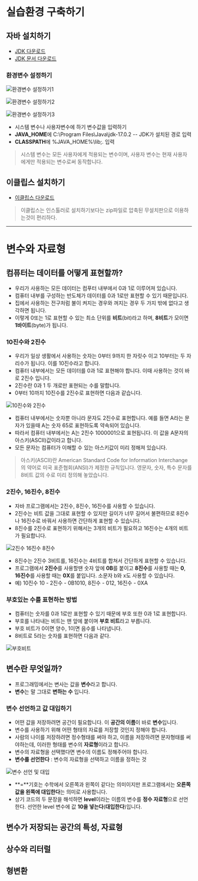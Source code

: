 # 실습환경 구축하기

## 자바 설치하기
- [JDK 다운로드](https://www.oracle.com/java/technologies/downloads/)
- [JDK 문서 다운로드](https://www.oracle.com/java/technologies/javase-jdk18-doc-downloads.html)

### 환경변수 설정하기
![환경변수 설정하기1](https://raw.githubusercontent.com/yonggyo1125/curriculum300H/main/1.JAVA(84%EC%8B%9C%EA%B0%84)/1%EC%9D%BC%EC%B0%A8(3h)%20-%20%EC%8B%A4%EC%8A%B5%ED%99%98%EA%B2%BD%20%EA%B5%AC%EC%B6%95%2C%EB%B3%80%EC%88%98%EC%99%80%20%EC%9E%90%EB%A3%8C%ED%98%95/images/%ED%99%98%EA%B2%BD%EB%B3%80%EC%88%98%EC%84%A4%EC%A0%95%ED%95%98%EA%B8%B01.png)

![환경변수 설정하기2](https://raw.githubusercontent.com/yonggyo1125/curriculum300H/main/1.JAVA(84%EC%8B%9C%EA%B0%84)/1%EC%9D%BC%EC%B0%A8(3h)%20-%20%EC%8B%A4%EC%8A%B5%ED%99%98%EA%B2%BD%20%EA%B5%AC%EC%B6%95%2C%EB%B3%80%EC%88%98%EC%99%80%20%EC%9E%90%EB%A3%8C%ED%98%95/images/%ED%99%98%EA%B2%BD%EB%B3%80%EC%88%98%EC%84%A4%EC%A0%95%ED%95%98%EA%B8%B02.png)

![환경변수 설정하기3](https://raw.githubusercontent.com/yonggyo1125/curriculum300H/main/1.JAVA(84%EC%8B%9C%EA%B0%84)/1%EC%9D%BC%EC%B0%A8(3h)%20-%20%EC%8B%A4%EC%8A%B5%ED%99%98%EA%B2%BD%20%EA%B5%AC%EC%B6%95%2C%EB%B3%80%EC%88%98%EC%99%80%20%EC%9E%90%EB%A3%8C%ED%98%95/images/%ED%99%98%EA%B2%BD%EB%B3%80%EC%88%98%EC%84%A4%EC%A0%95%ED%95%98%EA%B8%B03.png)


- 시스템 변수나 사용자변수에 하기 변수값을 입력하기
- **JAVA_HOME**에 C:\Program Files\Java\jdk-17.0.2 -- JDK가 설치된 경로 입력
- **CLASSPATH**에  %JAVA_HOME%\lib;. 입력 

>시스템 변수는 모든 사용자에게 적용되는 변수이며, 사용자 변수는 현재 사용자에게만 적용되는 변수로써 동작합니다.

## 이클립스 설치하기
- [이클립스 다운로드](https://www.eclipse.org/downloads/packages/)
>이클립스는 인스톨러로 설치하기보다는 zip파일로 압축된 무설치판으로 이용하는것이 편리하다.

* * * 

# 변수와 자료형

## 컴퓨터는 데이터를 어떻게 표현할까?
- 우리가 사용하는 모든 데이터는 컴푸터 내부에서 0과 1로 이루어져 있습니다.
- 컴퓨터 내부를 구성하는 반도체가 데이터를 0과 1로만 표현할 수 있기 때문입니다.
- 집에서 사용하는 전구처럼 불이 켜지는 경우와 꺼지는 경우 두 가지 밖에 없다고 생각하면 됩니다.
- 이렇게 0또는 1로 표현할 수 있는 최소 단위를 **비트**(bit)라고 하며, **8비트**가 모이면 **1바이트**(byte)가 됩니다.

### 10진수와 2진수
- 우리가 일상 생활에서 사용하는 숫자는 0부터 9까지 한 자릿수 이고 10부터는 두 자리수가 됩니다. 이를 10진수라고 합니다.
- 컴퓨터 내부에서는 모든 데이터를 0과 1로 표현해야 합니다. 이때 사용하는 것이 바로 2진수 입니다. 
- 2진수란 0과 1 두 개로만 표현되는 수를 말합니다. 
- 0부터 10까지 10진수를 2진수로 표현하면 다음과 같습니다.

![10진수와 2진수](https://raw.githubusercontent.com/yonggyo1125/curriculum300H/main/1.JAVA(84%EC%8B%9C%EA%B0%84)/1%EC%9D%BC%EC%B0%A8(3h)%20-%20%EC%8B%A4%EC%8A%B5%ED%99%98%EA%B2%BD%20%EA%B5%AC%EC%B6%95%2C%EB%B3%80%EC%88%98%EC%99%80%20%EC%9E%90%EB%A3%8C%ED%98%95/images/10%EC%A7%84%EC%88%98%EC%99%80_2%EC%A7%84%EC%88%98.png)

- 컴퓨터 내부에서는 숫자뿐 아니라 문자도 2진수로 표현합니다. 예를 들면 A라는 문자가 있을때 A는 숫자 65로 표현하도록 약속되어 있습니다.
- 따라서 컴퓨터 내부에서는 A는 2진수 1000001으로 표현됩니다. 이 값을 A문자의 아스키(ASCII)값이라고 합니다. 
- 모든 문자는 컴퓨터가 이해할 수 있는 아스키값이 미리 정해져 있습니다.

>아스키(ASCII)란 American Standard Code for Information Interchange의 약어로 미국 표준협회(ANSI)가 제정한 규칙입니다. 영문자, 숫자, 특수 문자를 8비트 값의 수로 미리 정의해 놓았습니다.


### 2진수, 16진수, 8진수
- 자바 프로그램에서는 2진수, 8진수, 16진수를 사용할 수 있습니다.
- 2진수는 비트 값을 그대로 표현할 수 있지만 길이가 너무 길어서 불편하므로 8진수나 16진수로 바꿔서 사용하면 간단하게 표현할 수 있습니다.
- 8진수를 2진수로 표현하기 위해서는 3개의 비트가 필요하고 16진수는 4개의 비트가 필요합니다. 

![2진수 16진수 8진수](https://raw.githubusercontent.com/yonggyo1125/curriculum300H/main/1.JAVA(84%EC%8B%9C%EA%B0%84)/1%EC%9D%BC%EC%B0%A8(3h)%20-%20%EC%8B%A4%EC%8A%B5%ED%99%98%EA%B2%BD%20%EA%B5%AC%EC%B6%95%2C%EB%B3%80%EC%88%98%EC%99%80%20%EC%9E%90%EB%A3%8C%ED%98%95/images/2%EC%A7%84%EC%88%98_16%EC%A7%84%EC%88%98_8%EC%A7%84%EC%88%98.png)

- 8진수는 2진수 3비트를, 16진수는 4비트를 합쳐서 간단하게 표현할 수 있습니다.
- 프로그램에서 **2진수**를 사용할땐 숫자 앞에 **0B**를 붙이고 **8진수**를 사용할 때는 **0**, **16진수**를 사용할 때는 **0X**를 붙입니다. 소문자 b와 x도 사용할 수 있습니다.
- 예) 10진수 10 - 2진수 - 0B1010, 8진수 - 012, 16진수 - 0XA

### 부호있는 수를 표현하는 방법 
- 컴퓨터는 숫자를 0과 1로만 표현할 수 있기 때문에 부호 또한 0과 1로 표현합니다.
- 부호를 나타내는 비트는 맨 앞에 붙이며 **부호 비트**라고 부릅니다.
- 부호 비트가 0이면 양수, 1이면 음수를 나타냅니다. 
- 8비트로 5라는 숫자를 표현하면 다음과 같다.

![부호비트](https://raw.githubusercontent.com/yonggyo1125/curriculum300H/main/1.JAVA(84%EC%8B%9C%EA%B0%84)/1%EC%9D%BC%EC%B0%A8(3h)%20-%20%EC%8B%A4%EC%8A%B5%ED%99%98%EA%B2%BD%20%EA%B5%AC%EC%B6%95%2C%EB%B3%80%EC%88%98%EC%99%80%20%EC%9E%90%EB%A3%8C%ED%98%95/images/%EB%B6%80%ED%98%B8%EB%B9%84%ED%8A%B8.png)


## 변수란 무엇일까?

- 프로그래밍에서는 변사는 값을 **변수**라고 합니다.
- **변수**는 말 그대로 **변하는 수** 입니다.

### 변수 선언하고 값 대입하기
- 어떤 값을 저장하려면 공간이 필요합니다. 이 **공간의 이름**이 바로 **변수**입니다.
- 변수를 사용하기 위해 어떤 형태의 자료를 저장할 것인지 정해야 합니다. 
- 사람의 나이를 저장하려면 정수형태를 써야 하고, 이름을 저장하려면 문자형태를 써야하는데, 이러한 형태를 변수의 **자료형**이라고 합니다.
- 변수의 자료형을 선택했다면 변수의 이름도 정해주어야 합니다.
- **변수를 선언한다** : 변수의 자료형을 선택하고 이름을 정하는 것

![변수 선언 및 대입](https://raw.githubusercontent.com/yonggyo1125/curriculum300H/main/1.JAVA(84%EC%8B%9C%EA%B0%84)/1%EC%9D%BC%EC%B0%A8(3h)%20-%20%EC%8B%A4%EC%8A%B5%ED%99%98%EA%B2%BD%20%EA%B5%AC%EC%B6%95%2C%EB%B3%80%EC%88%98%EC%99%80%20%EC%9E%90%EB%A3%8C%ED%98%95/images/%EB%B3%80%EC%88%98%EC%84%A0%EC%96%B8_%EB%8C%80%EC%9E%85.png)

- **=**기호는 수학에서 오른쪽과 왼쪽이 같다는 의미이지만 프로그램에서는 **오른쪽 값을 왼쪽에 대입한다**는 의미로 사용합니다.
- 상기 코드의 두 문장을 해석하면 **level**이라는 이름의 변수를 **정수 자료형**으로 선언한다. 선언한 level 변수에 값 **10을 넣는다**(**대입한다**)입니다.

## 변수가 저장되는 공간의 특성, 자료형


## 상수와 리터럴

## 형변환 